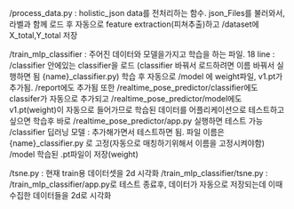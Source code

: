 /process_data.py : holistic_json data를 전처리하는 함수. json_Files를 불러와서, 라벨과 함께 로드 후 자동으로 feature extraction(피쳐추출)하고 /dataset에 X_total,Y_total 저장

/train_mlp_classifier : 주어진 데이터와 모델을가지고 학습을 하는 파일. 
      18 line : /classifier 안에있는 classifier을 로드 (classifier 바꿔서 로드하려면 이름 바꿔서 실행하면 됨 {name}_classifier.py)
      학습 후 자동으로 /model 에 weight파일, v1.pt가 추가됨. /report에도 추가됨
      또한 /realtime_pose_predictor/classifier에도 classifer가 자동으로 추가되고 /realtime_pose_predictor/model에도 v1.pt(weight)이 자동으로 들어가므로
      학습된 데이터를 어플리케이션으로 테스트하고싶으면 학습후 바로 /realtime_pose_predictor/app.py 실행하면 테스트 가능
/classifier
      딥러닝 모델 : 추가해가면서 테스트하면 됨. 파일 이름은 {name}_classifier.py 로 고정(자동으로 매칭하기위해서 이름을 고정시켜야함)
/model
      학습된 .pt파일이 저장(weight)

/tsne.py : 현재 train용 데이터셋을 2d 시각화
/train_mlp_classifier/tsne.py :
          /train_mlp_classifier/app.py로 테스트 종료후, 데이터가 자동으로 저장되는데 이때 수집한 데이터들을 2d로 시각화
